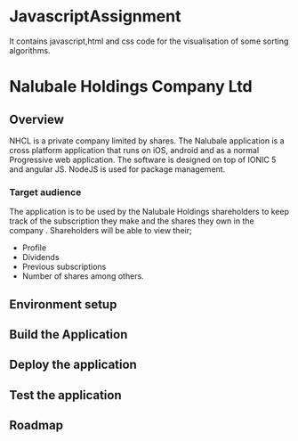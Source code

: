 # JavascriptAssignment
It  contains  javascript,html and css  code  for  the visualisation of  some sorting  algorithms.

 # Nalubale Holdings Company Ltd

 
 ## Overview
  NHCL is a private company limited by shares. The Nalubale application is a cross platform application that runs on iOS, android and as a normal Progressive web application.
 The software is designed on top of IONIC 5 and angular JS. NodeJS is used for package management.
 
 ### Target audience
 The application is to be used by the Nalubale Holdings shareholders to keep track of the subscription they make and the shares they own in the company .
 Shareholders will be able to view their;
 * Profile
 * Dividends
 * Previous subscriptions
 * Number of shares
 among others.

 ## Environment setup

 ## Build the Application

 ## Deploy the application

 ## Test the application

 ## Roadmap

